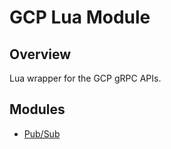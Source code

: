 # GCP Lua Module

## Overview
Lua wrapper for the GCP gRPC APIs.

## Modules

* [Pub/Sub](pubsub.md)
